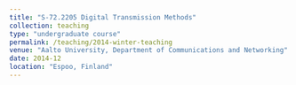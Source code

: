 ```yaml
---
title: "S-72.2205 Digital Transmission Methods"
collection: teaching
type: "undergraduate course"
permalink: /teaching/2014-winter-teaching
venue: "Aalto University, Department of Communications and Networking"
date: 2014-12
location: "Espoo, Finland"
---
```

